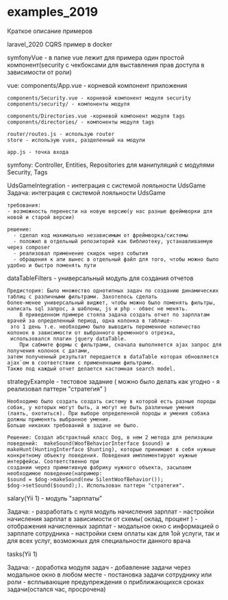 # examples_2019

Краткое описание примеров

laravel_2020
    CQRS пример в docker

symfonyVue - в папке vue лежит для примера один простой компонент(security с чекбоксами для выставления прав доступа в зависимости от роли) 

vue:
    components/App.vue - корневой компонент приложения
    
    components/Security.vue - корневой компонент модуля security
    components/security/ - компоненты модуля
    
    components/Directories.vue -корневой компонент модуля tags
    components/directories/ - компоненты модуля tags

    router/routes.js - использую router
    store - использую vuex, разделенный на модули

    app.js - точка входа

symfony:
    Controller, Entities, Repositories для манипуляций с модулями Security, Tags

UdsGameIntegration - интеграция с системой лояльности UdsGame
  Задача: интеграция с системой лояльности UdsGame

    требования:
    - возможность перенести на новую версию(у нас разные фреймворки для новой и старой версии)

    решение:
      - сделал код макимально независимым от фреймворка/системы
      - положил в отдельный репозиторий как библиотеку, устанавливаемую через composer
      - реализовал применение скидок через события
      - обращения к апи вынес в отдельный файл для того, чтобы можно было удобно и быстро поменять пути

dataTableFilters - универсальный модуль для создания отчетов

    Предистория: Было множество однотипных задач по созданию динамических таблиц с различными фильтрами. Захотелось сделать
    более-менее универсальный виджет, чтобы можно было поменять фильтры, написать sql запрос, а шаблоны, js и php - обвес не менять.
        В приведенном примере стояла задача создать отчет по зарплатам врачей за определенный период, одна колонка в таблице-
     это 1 день т.е. необходимо было выводить переменное количество колонок в зависимости от выбранного временного отрезка,
     использовался плагин jquery dataTable.
        При сабмите формы с фильтрами, сначала выполняется ajax запрос для получения колонок с датами,
    затем полученный результат передается в dataTable которая обновляется ajax`ом в соответствии с примененными фильтрами.
    Также под каждый отчет делается кастомная search model.


strategyExample - тестовое задание ( можно было делать как угодно - я реализовал паттерн "стратегия" )
    
    Необходимо было создать создать систему в которой есть разные породы собак, у которых могут быть, а могут не быть различные умения
    (лаять, охотиться). При выборе определенной породы и умения собака должны применять выбранное умение.
    Больше никаких требований в задаче не было.

    Решение: Создал абстрактный класс Dog, в нем 2 метода для релизации поведений:  makeSound(WoofBehaviorInterface $sound) и
    makeHunt(HuntingInterface $hunting), которые принимают в себя нужные конкретному объекту поведения. Поведения имплементируют нужные интерфейсы. Соответственно при
    создании через примитивную фабрику нужного объекта, засылаем необходимое поведение(например:
    $sound = $dog->makeSound(new SilentWoofBehavior());
    $dog->setSound($sound);). Использован паттерн "стратегия".

salary(Yii 1) - модуль "зарплаты"

   Задача: - разработать с нуля модуль начисления зарплат
        - настройки начисления зарплат в зависимости от схемы( оклад, процент )
        - отображения начисленных зарплат
        - модальное окно с информацией о зарплате сотрудника
        - настройки схем оплаты как для 1ой услуги, так и для всех услуг, возможных для специальности данного врача
        
tasks(Yii 1)
       
   Задача: - доработка модуля задач
        - добавление задачи через модальное окно в любом месте
        - постановка задачи сотруднику или роли
        - всплывающие предупреждения о приближающихся сроках задачи(остался час, просрочена)


   
